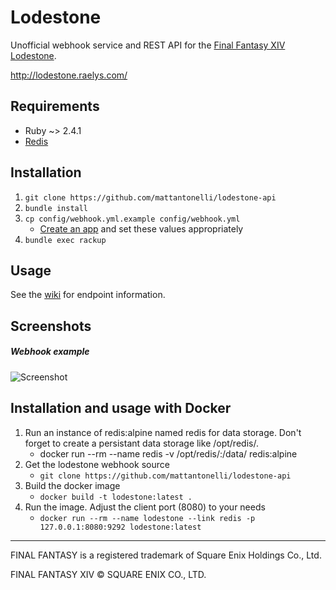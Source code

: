 # Lodestone

Unofficial webhook service and REST API for the [Final Fantasy XIV Lodestone](https://na.finalfantasyxiv.com/lodestone/).

http://lodestone.raelys.com/

## Requirements
* Ruby ~> 2.4.1
* [Redis](https://redis.io/)

## Installation
1. `git clone https://github.com/mattantonelli/lodestone-api`
2. `bundle install`
3. `cp config/webhook.yml.example config/webhook.yml`
    * [Create an app](https://discordapp.com/developers/applications/me) and set these values appropriately
4. `bundle exec rackup`

## Usage

See the [wiki](https://github.com/mattantonelli/lodestone-api/wiki) for endpoint information.

## Screenshots

##### Webhook example

![Screenshot](https://i.imgur.com/mkQJMSx.png)

## Installation and usage with Docker
1. Run an instance of redis:alpine named redis for data storage. Don't forget to create a persistant data storage like /opt/redis/.
    *  docker run --rm --name redis -v /opt/redis/:/data/ redis:alpine
2. Get the lodestone webhook source
    * `git clone https://github.com/mattantonelli/lodestone-api`
3. Build the docker image
    * `docker build -t lodestone:latest .`
4. Run the image. Adjust the client port (8080) to your needs
    * `docker run --rm --name lodestone --link redis -p 127.0.0.1:8080:9292 lodestone:latest`

---

FINAL FANTASY is a registered trademark of Square Enix Holdings Co., Ltd.

FINAL FANTASY XIV © SQUARE ENIX CO., LTD.
